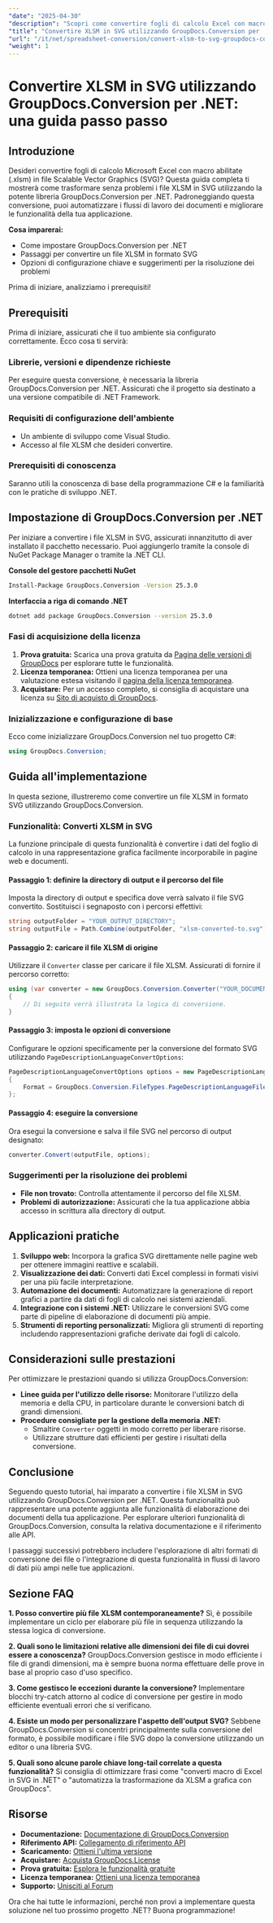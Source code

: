 ```yaml
---
"date": "2025-04-30"
"description": "Scopri come convertire fogli di calcolo Excel con macro abilitate (.xlsm) in file SVG utilizzando GroupDocs.Conversion per .NET. Questa guida illustra la configurazione, i passaggi di conversione e i suggerimenti per la risoluzione dei problemi."
"title": "Convertire XLSM in SVG utilizzando GroupDocs.Conversion per .NET&#58; una guida passo passo"
"url": "/it/net/spreadsheet-conversion/convert-xlsm-to-svg-groupdocs-conversion-dotnet/"
"weight": 1
---
```


# Convertire XLSM in SVG utilizzando GroupDocs.Conversion per .NET: una guida passo passo

## Introduzione

Desideri convertire fogli di calcolo Microsoft Excel con macro abilitate (.xlsm) in file Scalable Vector Graphics (SVG)? Questa guida completa ti mostrerà come trasformare senza problemi i file XLSM in SVG utilizzando la potente libreria GroupDocs.Conversion per .NET. Padroneggiando questa conversione, puoi automatizzare i flussi di lavoro dei documenti e migliorare le funzionalità della tua applicazione.

**Cosa imparerai:**
- Come impostare GroupDocs.Conversion per .NET
- Passaggi per convertire un file XLSM in formato SVG
- Opzioni di configurazione chiave e suggerimenti per la risoluzione dei problemi

Prima di iniziare, analizziamo i prerequisiti!

## Prerequisiti

Prima di iniziare, assicurati che il tuo ambiente sia configurato correttamente. Ecco cosa ti servirà:

### Librerie, versioni e dipendenze richieste
Per eseguire questa conversione, è necessaria la libreria GroupDocs.Conversion per .NET. Assicurati che il progetto sia destinato a una versione compatibile di .NET Framework.

### Requisiti di configurazione dell'ambiente
- Un ambiente di sviluppo come Visual Studio.
- Accesso al file XLSM che desideri convertire.

### Prerequisiti di conoscenza
Saranno utili la conoscenza di base della programmazione C# e la familiarità con le pratiche di sviluppo .NET.

## Impostazione di GroupDocs.Conversion per .NET
Per iniziare a convertire i file XLSM in SVG, assicurati innanzitutto di aver installato il pacchetto necessario. Puoi aggiungerlo tramite la console di NuGet Package Manager o tramite la .NET CLI.

**Console del gestore pacchetti NuGet**
```bash
Install-Package GroupDocs.Conversion -Version 25.3.0
```

**Interfaccia a riga di comando .NET**
```bash
dotnet add package GroupDocs.Conversion --version 25.3.0
```

### Fasi di acquisizione della licenza
1. **Prova gratuita:** Scarica una prova gratuita da [Pagina delle versioni di GroupDocs](https://releases.groupdocs.com/conversion/net/) per esplorare tutte le funzionalità.
2. **Licenza temporanea:** Ottieni una licenza temporanea per una valutazione estesa visitando il [pagina della licenza temporanea](https://purchase.groupdocs.com/temporary-license/).
3. **Acquistare:** Per un accesso completo, si consiglia di acquistare una licenza su [Sito di acquisto di GroupDocs](https://purchase.groupdocs.com/buy).

### Inizializzazione e configurazione di base
Ecco come inizializzare GroupDocs.Conversion nel tuo progetto C#:
```csharp
using GroupDocs.Conversion;
```

## Guida all'implementazione
In questa sezione, illustreremo come convertire un file XLSM in formato SVG utilizzando GroupDocs.Conversion.

### Funzionalità: Converti XLSM in SVG
La funzione principale di questa funzionalità è convertire i dati del foglio di calcolo in una rappresentazione grafica facilmente incorporabile in pagine web e documenti.

#### Passaggio 1: definire la directory di output e il percorso del file
Imposta la directory di output e specifica dove verrà salvato il file SVG convertito. Sostituisci i segnaposto con i percorsi effettivi:
```csharp
string outputFolder = "YOUR_OUTPUT_DIRECTORY";
string outputFile = Path.Combine(outputFolder, "xlsm-converted-to.svg");
```

#### Passaggio 2: caricare il file XLSM di origine
Utilizzare il `Converter` classe per caricare il file XLSM. Assicurati di fornire il percorso corretto:
```csharp
using (var converter = new GroupDocs.Conversion.Converter("YOUR_DOCUMENT_DIRECTORY\SAMPLE_XLSM"))
{
    // Di seguito verrà illustrata la logica di conversione.
}
```

#### Passaggio 3: imposta le opzioni di conversione
Configurare le opzioni specificamente per la conversione del formato SVG utilizzando `PageDescriptionLanguageConvertOptions`:
```csharp
PageDescriptionLanguageConvertOptions options = new PageDescriptionLanguageConvertOptions
{
    Format = GroupDocs.Conversion.FileTypes.PageDescriptionLanguageFileType.Svg
};
```

#### Passaggio 4: eseguire la conversione
Ora esegui la conversione e salva il file SVG nel percorso di output designato:
```csharp
converter.Convert(outputFile, options);
```

### Suggerimenti per la risoluzione dei problemi
- **File non trovato:** Controlla attentamente il percorso del file XLSM.
- **Problemi di autorizzazione:** Assicurati che la tua applicazione abbia accesso in scrittura alla directory di output.

## Applicazioni pratiche
1. **Sviluppo web:** Incorpora la grafica SVG direttamente nelle pagine web per ottenere immagini reattive e scalabili.
2. **Visualizzazione dei dati:** Converti dati Excel complessi in formati visivi per una più facile interpretazione.
3. **Automazione dei documenti:** Automatizzare la generazione di report grafici a partire da dati di fogli di calcolo nei sistemi aziendali.
4. **Integrazione con i sistemi .NET:** Utilizzare le conversioni SVG come parte di pipeline di elaborazione di documenti più ampie.
5. **Strumenti di reporting personalizzati:** Migliora gli strumenti di reporting includendo rappresentazioni grafiche derivate dai fogli di calcolo.

## Considerazioni sulle prestazioni
Per ottimizzare le prestazioni quando si utilizza GroupDocs.Conversion:
- **Linee guida per l'utilizzo delle risorse:** Monitorare l'utilizzo della memoria e della CPU, in particolare durante le conversioni batch di grandi dimensioni.
- **Procedure consigliate per la gestione della memoria .NET:**
  - Smaltire `Converter` oggetti in modo corretto per liberare risorse.
  - Utilizzare strutture dati efficienti per gestire i risultati della conversione.

## Conclusione
Seguendo questo tutorial, hai imparato a convertire i file XLSM in SVG utilizzando GroupDocs.Conversion per .NET. Questa funzionalità può rappresentare una potente aggiunta alle funzionalità di elaborazione dei documenti della tua applicazione. Per esplorare ulteriori funzionalità di GroupDocs.Conversion, consulta la relativa documentazione e il riferimento alle API.

I passaggi successivi potrebbero includere l'esplorazione di altri formati di conversione dei file o l'integrazione di questa funzionalità in flussi di lavoro di dati più ampi nelle tue applicazioni.

## Sezione FAQ
**1. Posso convertire più file XLSM contemporaneamente?**
Sì, è possibile implementare un ciclo per elaborare più file in sequenza utilizzando la stessa logica di conversione.

**2. Quali sono le limitazioni relative alle dimensioni dei file di cui dovrei essere a conoscenza?**
GroupDocs.Conversion gestisce in modo efficiente i file di grandi dimensioni, ma è sempre buona norma effettuare delle prove in base al proprio caso d'uso specifico.

**3. Come gestisco le eccezioni durante la conversione?**
Implementare blocchi try-catch attorno al codice di conversione per gestire in modo efficiente eventuali errori che si verificano.

**4. Esiste un modo per personalizzare l'aspetto dell'output SVG?**
Sebbene GroupDocs.Conversion si concentri principalmente sulla conversione del formato, è possibile modificare i file SVG dopo la conversione utilizzando un editor o una libreria SVG.

**5. Quali sono alcune parole chiave long-tail correlate a questa funzionalità?**
Si consiglia di ottimizzare frasi come "converti macro di Excel in SVG in .NET" o "automatizza la trasformazione da XLSM a grafica con GroupDocs".

## Risorse
- **Documentazione:** [Documentazione di GroupDocs.Conversion](https://docs.groupdocs.com/conversion/net/)
- **Riferimento API:** [Collegamento di riferimento API](https://reference.groupdocs.com/conversion/net/)
- **Scaricamento:** [Ottieni l'ultima versione](https://releases.groupdocs.com/conversion/net/)
- **Acquistare:** [Acquista GroupDocs.License](https://purchase.groupdocs.com/buy)
- **Prova gratuita:** [Esplora le funzionalità gratuite](https://releases.groupdocs.com/conversion/net/)
- **Licenza temporanea:** [Ottieni una licenza temporanea](https://purchase.groupdocs.com/temporary-license/)
- **Supporto:** [Unisciti al Forum](https://forum.groupdocs.com/c/conversion/10)

Ora che hai tutte le informazioni, perché non provi a implementare questa soluzione nel tuo prossimo progetto .NET? Buona programmazione!